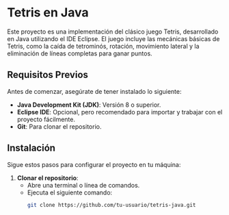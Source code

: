 # Tetris en Java

Este proyecto es una implementación del clásico juego Tetris, desarrollado en Java utilizando el IDE Eclipse. El juego incluye las mecánicas básicas de Tetris, como la caída de tetrominós, rotación, movimiento lateral y la eliminación de líneas completas para ganar puntos.

## Requisitos Previos

Antes de comenzar, asegúrate de tener instalado lo siguiente:

- **Java Development Kit (JDK)**: Versión 8 o superior.
- **Eclipse IDE**: Opcional, pero recomendado para importar y trabajar con el proyecto fácilmente.
- **Git**: Para clonar el repositorio.

## Instalación

Sigue estos pasos para configurar el proyecto en tu máquina:

1. **Clonar el repositorio**:
   - Abre una terminal o línea de comandos.
   - Ejecuta el siguiente comando:  
     ```bash
     git clone https://github.com/tu-usuario/tetris-java.git
